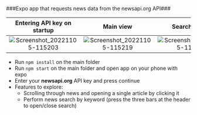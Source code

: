 ###Expo app that requests news data from the newsapi.org API###

Entering API key on startup | Main view | Search option | Single article opened
:-------------------------:|:-------------------------:|:-------------------------:|:-------------------------:
![Screenshot_20221105-115203](https://user-images.githubusercontent.com/91624045/200115103-f916bebb-5f88-41cd-931a-65955aa61990.jpg) | ![Screenshot_20221105-115219](https://user-images.githubusercontent.com/91624045/200115117-d43ec9b2-8a39-4c0f-9559-b6d118e49a8f.jpg) | ![Screenshot_20221105-115242](https://user-images.githubusercontent.com/91624045/200115119-54d3d888-d7fd-4828-85b3-c388e03b8e27.jpg) | ![Screenshot_20221105-122737](https://user-images.githubusercontent.com/91624045/200115360-af03c789-d61e-460f-8ca3-1ce1817e131d.jpg)

- Run `npm install` on the main folder
- Run `npm start` on the main folder and open app on your phone with expo
- Enter your **newsapi.org** API key and press continue
- Features to explore:
  - Scrolling through news and opening a single article by clicking it
  - Perform news search by keyword (press the three bars at the header to open/close search)
